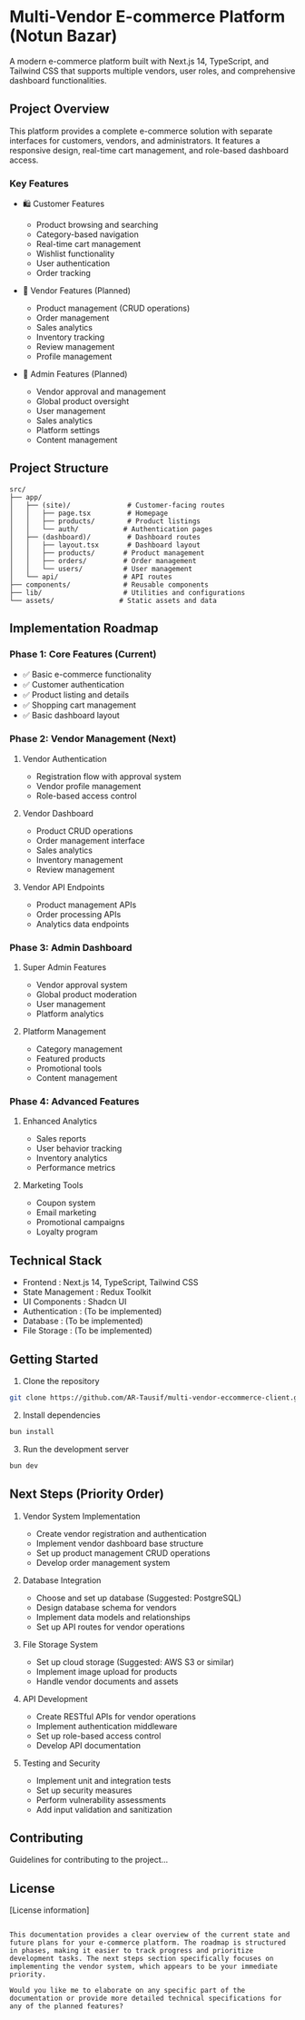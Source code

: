 # Multi-Vendor E-commerce Platform (Notun Bazar)

A modern e-commerce platform built with Next.js 14, TypeScript, and Tailwind CSS that supports multiple vendors, user roles, and comprehensive dashboard functionalities.

## Project Overview

This platform provides a complete e-commerce solution with separate interfaces for customers, vendors, and administrators. It features a responsive design, real-time cart management, and role-based dashboard access.

### Key Features

- 🛍️ Customer Features
  - Product browsing and searching
  - Category-based navigation
  - Real-time cart management
  - Wishlist functionality
  - User authentication
  - Order tracking

- 🏪 Vendor Features (Planned)
  - Product management (CRUD operations)
  - Order management
  - Sales analytics
  - Inventory tracking
  - Review management
  - Profile management

- 👑 Admin Features (Planned)
  - Vendor approval and management
  - Global product oversight
  - User management
  - Sales analytics
  - Platform settings
  - Content management

## Project Structure

```plaintext
src/
├── app/
│   ├── (site)/              # Customer-facing routes
│   │   ├── page.tsx         # Homepage
│   │   ├── products/        # Product listings
│   │   └── auth/           # Authentication pages
│   ├── (dashboard)/         # Dashboard routes
│   │   ├── layout.tsx       # Dashboard layout
│   │   ├── products/       # Product management
│   │   ├── orders/         # Order management
│   │   └── users/          # User management
│   └── api/                # API routes
├── components/             # Reusable components
├── lib/                    # Utilities and configurations
└── assets/                # Static assets and data
```

## Implementation Roadmap
### Phase 1: Core Features (Current)
- ✅ Basic e-commerce functionality
- ✅ Customer authentication
- ✅ Product listing and details
- ✅ Shopping cart management
- ✅ Basic dashboard layout

### Phase 2: Vendor Management (Next)
1. Vendor Authentication
   
   - Registration flow with approval system
   - Vendor profile management
   - Role-based access control
2. Vendor Dashboard
   
   - Product CRUD operations
   - Order management interface
   - Sales analytics
   - Inventory management
   - Review management
3. Vendor API Endpoints
   
   - Product management APIs
   - Order processing APIs
   - Analytics data endpoints
### Phase 3: Admin Dashboard
1. Super Admin Features
   
   - Vendor approval system
   - Global product moderation
   - User management
   - Platform analytics
2. Platform Management
   
   - Category management
   - Featured products
   - Promotional tools
   - Content management
### Phase 4: Advanced Features
1. Enhanced Analytics
   
   - Sales reports
   - User behavior tracking
   - Inventory analytics
   - Performance metrics
2. Marketing Tools
   
   - Coupon system
   - Email marketing
   - Promotional campaigns
   - Loyalty program
## Technical Stack
- Frontend : Next.js 14, TypeScript, Tailwind CSS
- State Management : Redux Toolkit
- UI Components : Shadcn UI
- Authentication : (To be implemented)
- Database : (To be implemented)
- File Storage : (To be implemented)
## Getting Started
1. Clone the repository
```bash
git clone https://github.com/AR-Tausif/multi-vendor-eccommerce-client.git
 ```

2. Install dependencies
```bash
bun install
 ```

3. Run the development server
```bash
bun dev
 ```

## Next Steps (Priority Order)
1. Vendor System Implementation
   
   - Create vendor registration and authentication
   - Implement vendor dashboard base structure
   - Set up product management CRUD operations
   - Develop order management system
2. Database Integration
   
   - Choose and set up database (Suggested: PostgreSQL)
   - Design database schema for vendors
   - Implement data models and relationships
   - Set up API routes for vendor operations
3. File Storage System
   
   - Set up cloud storage (Suggested: AWS S3 or similar)
   - Implement image upload for products
   - Handle vendor documents and assets
4. API Development
   
   - Create RESTful APIs for vendor operations
   - Implement authentication middleware
   - Set up role-based access control
   - Develop API documentation
5. Testing and Security
   
   - Implement unit and integration tests
   - Set up security measures
   - Perform vulnerability assessments
   - Add input validation and sanitization
## Contributing
Guidelines for contributing to the project...

## License
[License information]

```plaintext

This documentation provides a clear overview of the current state and future plans for your e-commerce platform. The roadmap is structured in phases, making it easier to track progress and prioritize development tasks. The next steps section specifically focuses on implementing the vendor system, which appears to be your immediate priority.

Would you like me to elaborate on any specific part of the documentation or provide more detailed technical specifications for any of the planned features?
 ```
```
